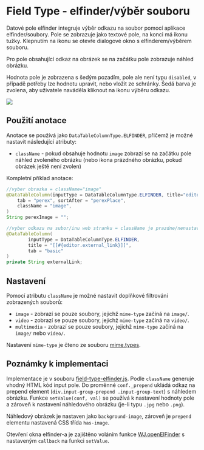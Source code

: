 # Field Type - elfinder/výběr souboru

Datové pole elfinder integruje výběr odkazu na soubor pomocí aplikace elfinder/soubory. Pole se zobrazuje jako textové pole, na konci má ikonu tužky. Klepnutím na ikonu se otevře dialogové okno s elfinderem/výběrem souboru.

Pro pole obsahující odkaz na obrázek se na začátku pole zobrazuje náhled obrázku.

Hodnota pole je zobrazena s šedým pozadím, pole ale není typu `disabled`, v případě potřeby lze hodnotu upravit, nebo vložit ze schránky. Šedá barva je zvolena, aby uživatele naváděla kliknout na ikonu výběru odkazu.

![](field-type-elfinder.png)

## Použití anotace

Anotace se používá jako `DataTableColumnType.ELFINDER`, přičemž je možné nastavit následující atributy:
- `className` - pokud obsahuje hodnotu `image` zobrazí se na začátku pole náhled zvoleného obrázku (nebo ikona prázdného obrázku, pokud obrázek ještě není zvolen)

Kompletní příklad anotace:

```java
//vyber obrazka = className="image"
@DataTableColumn(inputType = DataTableColumnType.ELFINDER, title="editor.perex.image",
    tab = "perex", sortAfter = "perexPlace",
    className = "image",
)
String perexImage = "";

//vyber odkazu na subor/inu web stranku = className je prazdne/nenastavene
@DataTableColumn(
        inputType = DataTableColumnType.ELFINDER,
        title = "[[#{editor.external_link}]]",
        tab = "basic"
)
private String externalLink;
```

## Nastavení

Pomocí atributu `className` je možné nastavit doplňkové filtrování zobrazených souborů:
- `image` - zobrazí se pouze soubory, jejichž `mime-type` začíná na `image/`.
- `video` - zobrazí se pouze soubory, jejichž `mime-type` začíná na `video/`.
- `multimedia` - zobrazí se pouze soubory, jejichž `mime-type` začíná na `image/` nebo `video/`.

Nastavení `mime-type` je čteno ze souboru [mime.types](../../../../src/main/webapp/WEB-INF/mime.types).

## Poznámky k implementaci

Implementace je v souboru [field-type-elfinder.js](../../../../src/main/webapp/admin/v9/npm_packages/webjetdatatables/field-type-elfinder.js). Podle `className` generuje vhodný HTML kód input pole. Do proměnné `conf._prepend` ukládá odkaz na prepend element (`div.input-group-prepend .input-group-text`) s náhledem obrázku. Funkce `setValue(conf, val)` se používá k nastavení hodnoty pole a zároveň k nastavení náhledového obrázku (je-li typu `.jpg` nebo `.png`).

Náhledový obrázek je nastaven jako `background-image`, zároveň je `prepend` elementu nastavená CSS třída `has-image`.

Otevření okna elfinder-a je zajištěno voláním funkce [WJ.openElFinder](../frameworks/webjetjs.md#iframe-dialog) s nastaveným `callback` na funkci `setValue`.
